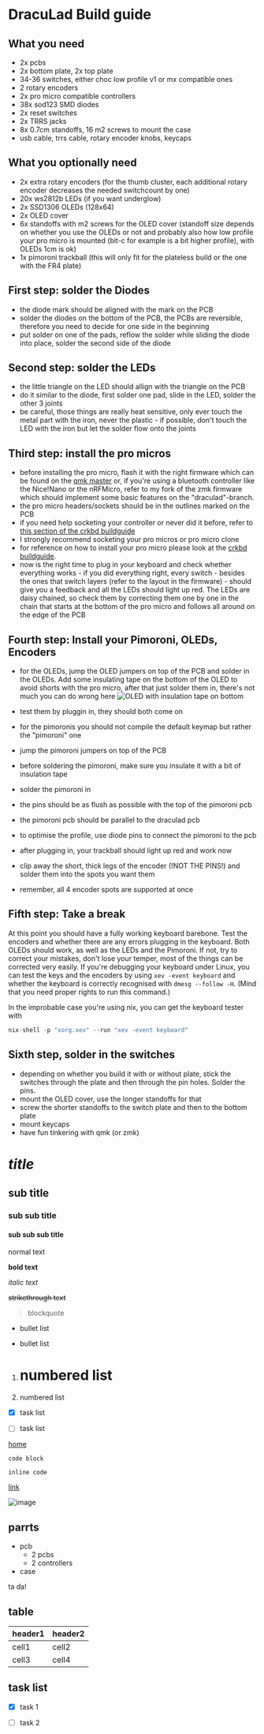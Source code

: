 # DracuLad Build guide
## What you need
- 2x pcbs
- 2x bottom plate, 2x top plate
- 34-36 switches, either choc low profile v1 or mx compatible ones
- 2 rotary encoders
- 2x pro micro compatible controllers
- 38x sod123 SMD diodes
- 2x reset switches
- 2x TRRS jacks
- 8x 0.7cm standoffs, 16 m2 screws to mount the case 
- usb cable, trrs cable, rotary encoder knobs, keycaps

## What you optionally need
- 2x extra rotary encoders (for the thumb cluster, each additional rotary encoder decreases the needed switchcount by one)
- 20x ws2812b LEDs (if you want underglow)
- 2x SSD1306 OLEDs (128x64)
- 2x OLED cover
- 6x standoffs with m2 screws for the OLED cover (standoff size depends on whether you use the OLEDs or not and probably also how low profile your pro micro is mounted (bit-c for example is a bit higher profile), with OLEDs 1cm is ok)
- 1x pimoroni trackball (this will only fit for the plateless build or the one with the FR4 plate)

## First step: solder the Diodes
- the diode mark should be aligned with the mark on the PCB
- solder the diodes on the bottom of the PCB, the PCBs are reversible, therefore you need to decide for one side in the beginning 
- put solder on one of the pads, reflow the solder while sliding the diode into place, solder the second side of the diode

## Second step: solder the LEDs
- the little triangle on the LED should allign with the triangle on the PCB
- do it similar to the diode, first solder one pad, slide in the LED, solder the other 3 joints
- be careful, those things are really heat sensitive, only ever touch the metal part with the iron, never the plastic - if possible, don't touch the LED with the iron but let the solder flow onto the joints

## Third step: install the pro micros
- before installing the pro micro, flash it with the right firmware which can be found on the [qmk master](https://github.com/qmk/qmk_firmware) or, if you're using a bluetooth controller like the Nice!Nano or the nRFMicro, refer to my fork of the zmk firmware which should implement some basic features on the "draculad"-branch.
- the pro micro headers/sockets should be in the outlines marked on the PCB
- if you need help socketing your controller or never did it before, refer to [this section of the crkbd buildguide](https://nicedoc.io/foostan/crkbd/blob/master/corne-classic/doc/buildguide_en.md#use-socket-to-mount-promicro)
- I strongly recommend socketing your pro micros or pro micro clone
- for reference on how to install your pro micro please look at the [crkbd buildguide](https://nicedoc.io/foostan/crkbd/blob/master/corne-classic/doc/buildguide_en.md). 
- now is the right time to plug in your keyboard and check whether everything works - if you did everything right, every switch - besides the ones that switch layers (refer to the layout in the firmware) - should give you a feedback and all the LEDs should light up red. The LEDs are daisy chained, so check them by correcting them one by one in the chain that starts at the bottom of the pro micro and follows all around on the edge of the PCB

## Fourth step: Install your Pimoroni, OLEDs, Encoders
- for the OLEDs, jump the OLED jumpers on top of the PCB and solder in the OLEDs. Add some insulating tape on the bottom of the OLED to avoid shorts with the pro micro, after that just solder them in, there's not much you can do wrong here
![OLED with insulation tape on bottom](https://github.com/MangoIV/dracuLad/blob/master/pictures/rev2/OLED_insulated.jpeg?raw=true)

- test them by pluggin in, they should both come on
- for the pimoronis you should not compile the default keymap but rather the "pimoroni" one 
- jump the pimoroni jumpers on top of the PCB
- before soldering the pimoroni, make sure you insulate it with a bit of insulation tape
- solder the pimoroni in
- the pins should be as flush as possible with the top of the pimoroni pcb
- the pimoroni pcb should be parallel to the draculad pcb
- to optimise the profile, use diode pins to connect the pimoroni to the pcb
- after plugging in, your trackball should light up red and work now 
- clip away the short, thick legs of the encoder (!NOT THE PINS!) and solder them into the spots you want them
- remember, all 4 encoder spots are supported at once

## Fifth step: Take a break
At this point you should have a fully working keyboard barebone. Test the encoders and whether there are any errors plugging in the keyboard. Both OLEDs should work, as well as the LEDs and the Pimoroni.
If not, try to correct your mistakes, don't lose your temper, most of the things can be corrected very easily.
If you're debugging your keyboard under Linux, you can test the keys and the encoders by using ```xev -event keyboard``` and whether the keyboard is correctly recognised with ```dmesg --follow -H```. (Mind that you need proper rights to run this command.) 

In the improbable case you're using nix, you can get the keyboard tester with 

```nix
nix-shell -p "xorg.xev" --run "xev -event keyboard"
``` 

## Sixth step, solder in the switches
- depending on whether you build it with or without plate, stick the switches through the plate and then through the pin holes. Solder the pins. 
- mount the OLED cover, use the longer standoffs for that
- screw the shorter standoffs to the switch plate and then to the bottom plate
- mount keycaps
- have fun tinkering with qmk (or zmk)




# *title*
## sub title
### sub sub title
#### sub sub sub title
normal text 

**bold text**

*italic text*

~~strikethrough text~~

> blockquote

* bullet list
- bullet list

1. # numbered list
2. numbered list

- [x] task list
- [ ] task list


[home](https//:how.com)
```
code block
```

`inline code`

[link](https://www.google.com)


![image](https://github.com/adam-)


## parrts

* pcb
    - 2 pcbs
    - 2 controllers
* case

ta da!

## table

| header1 | header2 |
| --- | --- |
| cell1 | cell2 |
| cell3 | cell4 |

## task list

- [x] task 1
- [ ] task 2



